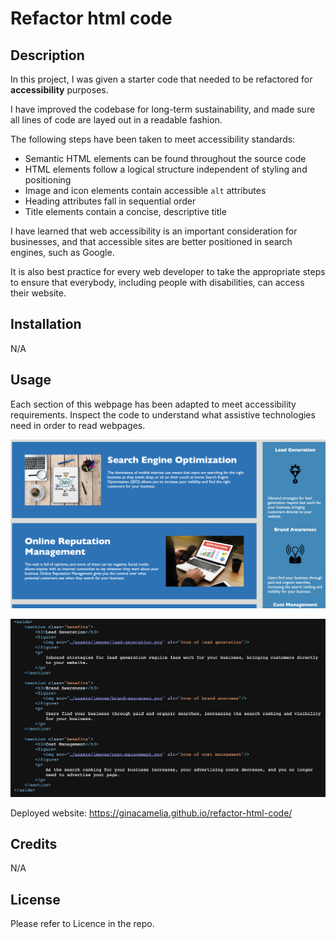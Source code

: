 # Refactor html code

## Description 

In this project, I was given a starter code that needed to be refactored for **accessibility** purposes.

I have improved the codebase for long-term sustainability, and made sure all lines of code are layed out in a readable fashion.

The following steps have been taken to meet accessibility standards: 

* Semantic HTML elements can be found throughout the source code
* HTML elements follow a logical structure independent of styling and positioning
* Image and icon elements contain accessible `alt` attributes
* Heading attributes fall in sequential order
* Title elements contain a concise, descriptive title

I have learned that web accessibility is an important consideration for businesses, and that accessible sites are better positioned in search engines, such as Google.

It is also best practice for every web developer to take the appropriate steps to ensure that everybody, including people with disabilities, can access their website. 


## Installation

N/A


## Usage

Each section of this webpage has been adapted to meet accessibility requirements. Inspect the code to understand what assistive technologies need in order to read webpages.

![Screenshot of the web page](./assets/images/screenshot.png)

![Screenshot of the readability of the source code](./assets/images/screenshot1.png)

Deployed website: https://ginacamelia.github.io/refactor-html-code/

## Credits

N/A

## License
Please refer to Licence in the repo.